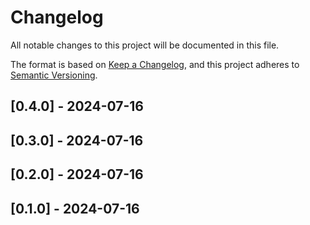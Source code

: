 # Changelog
All notable changes to this project will be documented in this file.

The format is based on [Keep a Changelog](https://keepachangelog.com/en/1.0.0/),
and this project adheres to [Semantic Versioning](https://semver.org/spec/v2.0.0.html).

## [0.4.0] - 2024-07-16


## [0.3.0] - 2024-07-16


## [0.2.0] - 2024-07-16


## [0.1.0] - 2024-07-16

